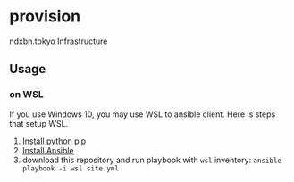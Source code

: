 # provision

ndxbn.tokyo Infrastructure

## Usage

### on WSL

If you use Windows 10, you may use WSL to ansible client. Here is steps that setup WSL.

1. [Install python pip](https://pip.pypa.io/en/stable/installing/)
1. [Install Ansible](https://docs.ansible.com/ansible/latest/installation_guide/intro_installation.html)
1. download this repository and run playbook with `wsl` inventory: `ansible-playbook -i wsl site.yml`
